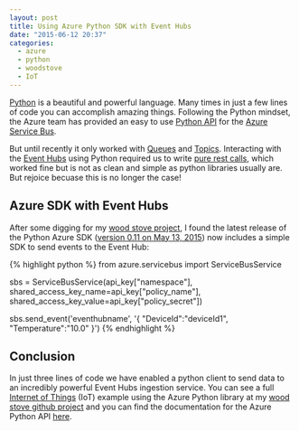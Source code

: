 ```yaml
---
layout: post
title: Using Azure Python SDK with Event Hubs
date: "2015-06-12 20:37"
categories:
  - azure
  - python
  - woodstove
  - IoT
---
```


[Python](https://www.python.org/) is a beautiful and powerful language.  Many times in just a few lines of code you can accomplish amazing things.  Following the Python mindset, the Azure team has provided an easy to use [Python API](https://github.com/Azure/azure-sdk-for-python) for the [Azure Service Bus](http://azure.microsoft.com/en-us/services/service-bus/).

But until recently it only worked with [Queues](https://azure.microsoft.com/en-us/documentation/articles/service-bus-dotnet-how-to-use-queues/) and [Topics](https://azure.microsoft.com/en-us/documentation/articles/service-bus-dotnet-how-to-use-topics-subscriptions/). Interacting with the [Event Hubs](http://azure.microsoft.com/en-us/services/event-hubs/) using Python required us to write [pure rest calls](http://blog.kloud.com.au/2014/10/11/the-internet-of-things-with-arduino-azure-event-hubs-and-the-azure-python-sdk/), which worked fine but is not as clean and simple as python libraries usually are.  But rejoice becuase this is no longer the case!

## Azure SDK with Event Hubs
After some digging for my [wood stove project](/posts/wood-stove-project-introduction/), I found the latest release of the Python Azure SDK ([version 0.11 on May 13, 2015](https://github.com/Azure/azure-sdk-for-python/tree/v0.11.0)) now includes a simple SDK to send events to the Event Hub:

{% highlight python %}
from azure.servicebus import ServiceBusService

sbs = ServiceBusService(api_key["namespace"], shared_access_key_name=api_key["policy_name"], shared_access_key_value=api_key["policy_secret"])

sbs.send_event('eventhubname', '{ "DeviceId":"deviceId1", "Temperature":"10.0" }')
{% endhighlight %}

## Conclusion
In just three lines of code we have enabled a python client to send data to an incredibly powerful Event Hubs ingestion service.  You can see a full [Internet of Things](http://www.jamessturtevant.com/posts/Abstractions-and-IoT/) (IoT) example using the Azure Python library at my [wood stove github project](https://github.com/jsturtevant/woodstove) and you can find the documentation for the Azure Python API [here](http://azure-sdk-for-python.readthedocs.org/en/latest/servicebus.html#event-hub).

